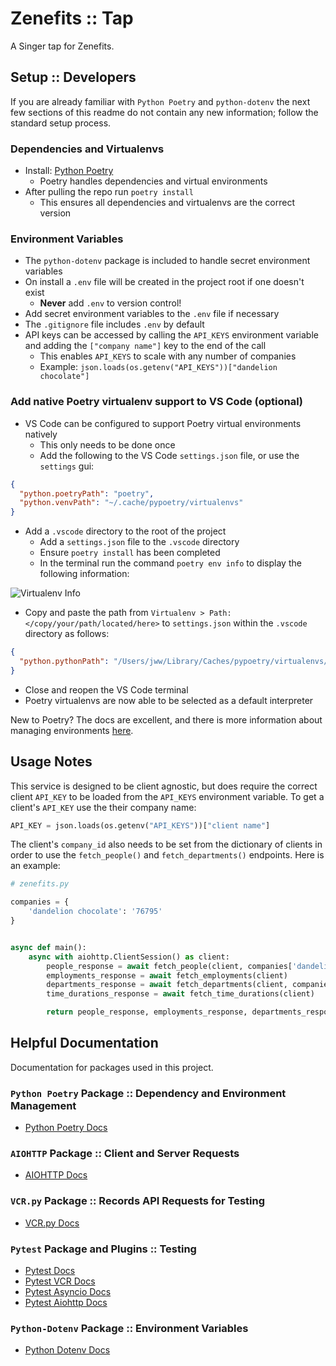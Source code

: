 # Zenefits :: Tap

A Singer tap for Zenefits.

## Setup :: Developers

If you are already familiar with `Python Poetry` and `python-dotenv` the next few
sections of this readme do not contain any new information; follow the standard
setup process.

### Dependencies and Virtualenvs

- Install: [Python Poetry](https://python-poetry.org/)
  - Poetry handles dependencies and virtual environments
- After pulling the repo run `poetry install`
  - This ensures all dependencies and virtualenvs are the correct version

### Environment Variables

- The `python-dotenv` package is included to handle secret environment variables
- On install a `.env` file will be created in the project root if one doesn't exist
  - **Never** add `.env` to version control!
- Add secret environment variables to the `.env` file if necessary
- The `.gitignore` file includes `.env` by default
- API keys can be accessed by calling the `API_KEYS` environment variable and adding
the `["company name"]` key to the end of the call
  - This enables `API_KEYS` to scale with any number of companies
  - Example: `json.loads(os.getenv("API_KEYS"))["dandelion chocolate"]`

### Add native Poetry virtualenv support to VS Code (optional)

- VS Code can be configured to support Poetry virtual environments natively
  - This only needs to be done once
  - Add the following to the VS Code `settings.json` file, or use the `settings` gui:

```json
{
  "python.poetryPath": "poetry",
  "python.venvPath": "~/.cache/pypoetry/virtualenvs"
}
```

- Add a `.vscode` directory to the root of the project
  - Add a `settings.json` file to the `.vscode` directory
  - Ensure `poetry install` has been completed
  - In the terminal run the command `poetry env info` to display the following information:

![Virtualenv Info](https://user-images.githubusercontent.com/10391857/94093631-e4b53480-fdda-11ea-8a97-d9f0dc40be65.png)

- Copy and paste the path from `Virtualenv > Path: </copy/your/path/located/here>` to `settings.json`
within the `.vscode` directory as follows:

```json
{
  "python.pythonPath": "/Users/jww/Library/Caches/pypoetry/virtualenvs/tap-zenefits-kHGAscWf-py3.8"
}
```

- Close and reopen the VS Code terminal
- Poetry virtualenvs are now able to be selected as a default interpreter

New to Poetry? The docs are excellent, and there is more information about
managing environments [here](https://python-poetry.org/docs/managing-environments/).

## Usage Notes

This service is designed to be client agnostic, but does require the correct client `API_KEY` to be loaded
from the `API_KEYS` environment variable. To get a client's `API_KEY` use the their company name:

```python
API_KEY = json.loads(os.getenv("API_KEYS"))["client name"]
```

The client's `company_id` also needs to be set from the dictionary of clients in order to use the `fetch_people()`
and `fetch_departments()` endpoints. Here is an example:

```python
# zenefits.py

companies = {
    'dandelion chocolate': '76795'
}


async def main():
    async with aiohttp.ClientSession() as client:
        people_response = await fetch_people(client, companies['dandelion chocolate'])
        employments_response = await fetch_employments(client)
        departments_response = await fetch_departments(client, companies['dandelion chocolate'])
        time_durations_response = await fetch_time_durations(client)

        return people_response, employments_response, departments_response, time_durations_response
```

## Helpful Documentation

Documentation for packages used in this project.

### `Python Poetry` Package :: Dependency and Environment Management

- [Python Poetry Docs](https://python-poetry.org/docs/)

### `AIOHTTP` Package :: Client and Server Requests

- [AIOHTTP Docs](https://docs.aiohttp.org/en/latest/index.html)

### `VCR.py` Package :: Records API Requests for Testing

- [VCR.py Docs](https://vcrpy.readthedocs.io/en/latest/)

### `Pytest` Package and Plugins :: Testing

- [Pytest Docs](https://docs.pytest.org/en/stable/index.html)
- [Pytest VCR Docs](https://pytest-vcr.readthedocs.io/en/latest/)
- [Pytest Asyncio Docs](https://pypi.org/project/pytest-asyncio/)
- [Pytest Aiohttp Docs](https://pypi.org/project/pytest-aiohttp/)

### `Python-Dotenv` Package :: Environment Variables

- [Python Dotenv Docs](https://pypi.org/project/python-dotenv/)
